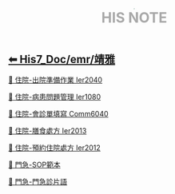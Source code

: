 <div style="text-align:center;padding-bottom: 20px">
  <div style="width: 100%;">
      <img src="../../his_clin/img/open-book.png" style="zoom:15%;" />
  </div>
  <b style="color: darkgray; font-size: 28px; margin-top: 10px">HIS NOTE</b>
</div>

## [⬅ His7_Doc/emr/靖雅](./His7_Doc_emr.md)

[📄 住院-出院準備作業 Ier2040](../../His7_Doc/emr/靖雅/住院-出院準備作業.md)

[📄 住院-病患問題管理 Ier1080](../../His7_Doc/emr/靖雅/住院-病患問題管理.md)

[📄 住院-會診單填寫 Comm6040](../../His7_Doc/emr/靖雅/住院-會診單填寫.md)

[📄 住院-膳食處方 Ier2013](../../His7_Doc/emr/靖雅/住院-膳食處方.md)

[📄 住院-預約住院處方 Ier2012](../../His7_Doc/emr/靖雅/住院-預約住院處方.md)

[📄 門急-SOP範本](../../His7_Doc/emr/靖雅/門急-SOP範本.md)

[📄 門急-門急診片語](../../His7_Doc/emr/靖雅/門急-門急診片語.md)
